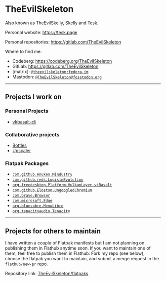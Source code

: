 # TheEvilSkeleton

Also known as TheEvilSkelly, Skelly and Tesk.

Personal website: https://tesk.page

Personal repositories: https://gitlab.com/TheEvilSkeleton

Where to find me:
- Codeberg: https://codeberg.org/TheEvilSkeleton
- GitLab: https://gitlab.com/TheEvilSkeleton
- \[matrix\]: [`@theevilskeleton:fedora.im`](https://matrix.to/#/@theevilskeleton:fedora.im)
- Mastodon: [`@TheEvilSkeleton@fosstodon.org`](https://fosstodon.org/@TheEvilSkeleton)

---

## Projects I work on

### Personal Projects
- [vkbasalt-cli](https://gitlab.com/TheEvilSkeleton/vkbasalt-cli)

### Collaborative projects
- [Bottles](https://github.com/bottlesdevs/Bottles)
- [Upscaler](https://gitlab.com/TheEvilSkeleton/Upscaler)

### Flatpak Packages
- [`com.github.Anuken.Mindustry`](https://github.com/flathub/com.github.Anuken.Mindustry)
- [`com.github.reds.LogisimEvolution`](https://github.com/flathub/com.github.reds.LogisimEvolution)
- [`org.freedesktop.Platform.VulkanLayer.vkBasalt`](https://github.com/flathub/org.freedesktop.Platform.VulkanLayer.vkBasalt)
- [`com.github.Eloston.UngoogledChromium`](https://github.com/flathub/com.github.Eloston.UngoogledChromium)
- [`com.brave.Browser`](https://github.com/flathub/com.brave.Browser)
- [`com.microsoft.Edge`](https://github.com/flathub/com.microsoft.Edge)
- [`org.bluesabre.MenuLibre`](https://github.com/flathub/org.bluesabre.MenuLibre)
- [`org.tenacityaudio.Tenacity`](https://github.com/tenacityteam/tenacity-flatpak-nightly)

---

## Projects for others to maintain

I have written a couple of Flatpak manifests but I am not planning on publishing them in Flathub anytime soon. If you want to maintain one of them, feel free to publish them in Flathub: Fork my repo (see below), choose the flatpak you want to maintain, and submit a merge request in the `flathub/new-pr` repo.

Repository link: [TheEvilSkeleton/flatpaks](https://github.com/TheEvilSkeleton/flatpaks)
